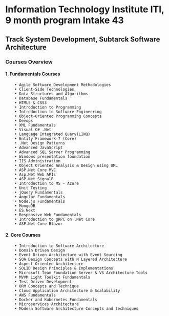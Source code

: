 # Information Technology Institute ITI, 9 month program Intake 43

## Track System Development, Subtarck Software Architecture

### Courses Overview

####    1. Fundamentals Courses

        • Agile Software Development Methodologies
        • Client-Side Technologies
        • Data Structures and Algorithms
        • Database Fundamentals
        • HTML5 & CSS3
        • Introduction to Programming
        • Introduction to Software Engineering 
        • Object-Oriented Programming Concepts
        • Devops
        • XML Fundamentals
        • Visual C# .Net
        • Language Integrated Query(LINQ)
        • Entity Framework 7 (Core)
        • .Net Design Patterns
        • Advanced JavaScript
        • Advanced SQL Server Programming
        • Windows presentation foundation
        • IIS Administration 
        • Object Oriented Analysis & Design using UML
        • ASP.Net Core MVC
        • Asp,Net Web APIs
        • ASP.Net SignalR
        • Introduction to MS - Azure 
        • Unit Testing
        • jQuery Fundamentals
        • Angular Fundamentals
        • Node.js Fundamentals
        • MongoDB 
        • ES.Next
        • Responsive Web Fundamentals
        • Introduction to gRPC on .Net Core
        • ASP.Net Core Blazor
    


####    2. Core Courses

        • Introduction to Software Architecture
        • Domain Driven Design
        • Event Driven Architecture with Event Sourcing
        • SOA Design Concepts with N Layered Architecture
        • Aspect Oriented Architecture
        • SOLID Design Principles & Implementations
        • Microsoft Team Foundation Server & VS Architecture Tools
        • MVVM Light Toolkit Fundamentals
        • Test Driven Development
        • ORM Concepts and Technique
        • Cloud Application Architecture & Scalability
        • AWS Fundamentals
        • Docker and Kubernetes Fundamentals
        • Microservices Architecture
        • Modern Software Architecture Concepts and techniques
    
